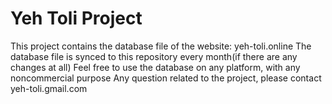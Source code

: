 # Yeh Toli Project
This project contains the database file of the website: yeh-toli.online 
The database file is synced to this repository every month(if there are any changes at all)
Feel free to use the database on any platform, with any noncommercial purpose
Any question related to the project, please contact yeh-toli.gmail.com
